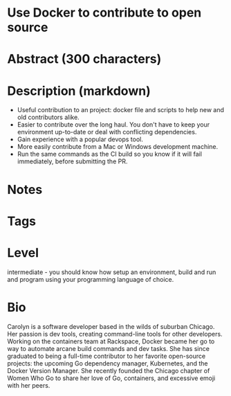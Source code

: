 # Use Docker to contribute to open source

# Abstract (300 characters)

# Description (markdown)
* Useful contribution to an project: docker file and scripts to help new and old contributors alike.
* Easier to contribute over the long haul. You don't have to keep your environment up-to-date or deal with conflicting dependencies.
* Gain experience with a popular devops tool.
* More easily contribute from a Mac or Windows development machine.
* Run the same commands as the CI build so you know if it will fail immediately, before submitting the PR.

# Notes

# Tags

# Level
intermediate - you should know how setup an environment, build and run and program using your programming language of choice.

# Bio
Carolyn is a software developer based in the wilds of suburban Chicago. Her passion is dev tools, creating command-line tools for other developers. Working on the containers team at Rackspace, Docker became her go to way to automate arcane build commands and dev tasks. She has since graduated to being a full-time contributor to her favorite open-source projects: the upcoming Go dependency manager, Kubernetes, and the Docker Version Manager. She recently founded the Chicago chapter of Women Who Go to share her love of Go, containers, and excessive emoji with her peers.
